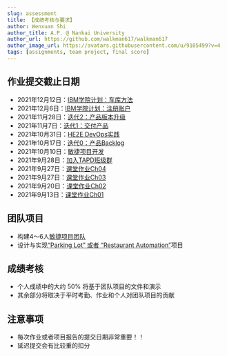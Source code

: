 ```yaml
---
slug: assessment
title: 【成绩考核与要求】
author: Wenxuan Shi
author_title: A.P. @ Nankai University
author_url: https://github.com/walkman617/walkman617
author_image_url: https://avatars.githubusercontent.com/u/9105499?v=4
tags: [assignments, team project, final score]
---
```


## 作业提交截止日期
- 2021年12月12日：[IBM学院计划：车库方法](/blog/IBM-Garage)
- 2021年12月6日：[IBM学院计划：注册账户](/blog/IBM-Academic)
- 2021年11月28日：[迭代2：产品版本升级](/blog/Iterater2)
- 2021年11月7日：[迭代1：交付产品](/blog/Iterater1)
- 2021年10月31日：[HE2E DevOps实践](/blog/HE2E)
- 2021年10月17日：[迭代0：产品Backlog](/blog/Iterater0)
- 2021年10月10日：[敏捷项目开发](/blog/TeamProject)
- 2021年9月28日：[加入TAPD班级群](/blog/TAPD)
- 2021年9月27日：[课堂作业Ch04](/blog/TestQuestions4)
- 2021年9月27日：[课堂作业Ch03](/blog/ponder3.5)
- 2021年9月20日：[课堂作业Ch02](/blog/ponder2.4)
- 2021年9月13日：[课堂作业Ch01](/blog/ponder1.4)

## 团队项目
- 构建4～6人[敏捷项目团队](/blog/TeamProject)
- 设计与实现[“Parking Lot” 或者 “Restaurant Automation”](https://github.com/walkman617/SE2021/tree/main/Case)项目

## 成绩考核
- 个人成绩中的大约 50% 将基于团队项目的文件和演示
- 其余部分将取决于平时考勤、作业和个人对团队项目的贡献

## 注意事项
- 每次作业或者项目报告的提交日期非常重要！！
- 延迟提交会有比较重的扣分
